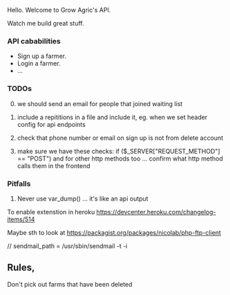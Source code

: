 Hello. Welcome to Grow Agric's API.

Watch me build great stuff.

### API cababilities
* Sign up a farmer.
* Login a farmer.
* ...


### TODOs
0. we should send an email for people that joined waiting list
1. include a repititions in a file and include it, eg. when we set header config for api endpoints

2. check that phone number or email on sign up is not from delete account
3. make sure we have these checks: if ($_SERVER["REQUEST_METHOD"] == "POST") and for other http methods too ... confirm what http method calls them in the frontend
### Pitfalls
1. Never use var_dump() ... it's like an api output

To enable extenstion in heroku https://devcenter.heroku.com/changelog-items/514

Maybe sth to look at https://packagist.org/packages/nicolab/php-ftp-client


// 
sendmail_path = /usr/sbin/sendmail -t -i

## Rules,

Don't pick out farms that have been deleted